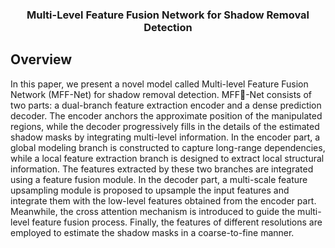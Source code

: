 <div align="center">
<h3>Multi-Level Feature Fusion Network for Shadow Removal Detection </h3>
</div>

## Overview

In this paper, we present a novel model called Multi-level Feature Fusion Network (MFF-Net) for shadow removal detection. MFF-Net consists of two parts: a dual-branch feature extraction encoder and a dense prediction decoder. 
The encoder anchors the approximate position of the manipulated regions, while the decoder progressively fills in the details of the estimated shadow masks by integrating multi-level information. 
In the encoder part, a global modeling branch is constructed to capture long-range dependencies, while a local feature extraction branch is designed to extract local structural information.
The features extracted by these two branches are integrated using a feature fusion module. 
In the decoder part, a multi-scale feature upsampling module is proposed to upsample the input features and integrate them with the low-level features obtained from the encoder part. 
Meanwhile, the cross attention mechanism is introduced to guide the multi-level feature fusion process. Finally, the features of different resolutions are employed to estimate the shadow masks in a coarse-to-fine manner.
